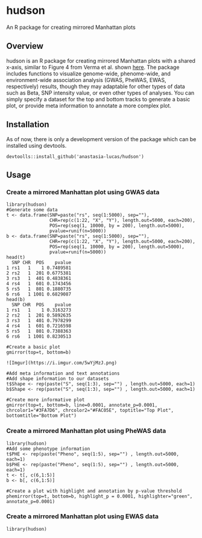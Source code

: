 # hudson
An R package for creating mirrored Manhattan plots

## Overview
hudson is an R package for creating mirrored Manhattan plots with a shared x-axis, similar to Figure 4 from Verma et al. shown [here](https://www.cell.com/ajhg/fulltext/S0002-9297(18)30062-4). The package includes functions to visualize genome-wide, phenome-wide, and environment-wide association analysis (GWAS, PheWAS, EWAS, respectively) results, though they may adaptable for other types of data such as Beta, SNP intensity value, or even other types of analyses. You can simply specify a dataset for the top and bottom tracks to generate a basic plot, or provide meta information to annotate a more complex plot.

## Installation
As of now, there is only a development version of the package which can be installed using devtools.

```devtoolls::install_github('anastasia-lucas/hudson')```

## Usage

### Create a mirrored Manhattan plot using GWAS data
```
library(hudson)
#Generate some data
t <- data.frame(SNP=paste("rs", seq(1:5000), sep=""),
                CHR=rep(c(1:22, "X", "Y"), length.out=5000, each=200),
                POS=rep(seq(1, 10000, by = 200), length.out=5000),
                pvalue=runif(n=5000))
b <- data.frame(SNP=paste("rs", seq(1:5000), sep=""),
                CHR=rep(c(1:22, "X", "Y"), length.out=5000, each=200),
                POS=rep(seq(1, 10000, by = 200), length.out=5000),
                pvalue=runif(n=5000))
head(t)
  SNP CHR  POS    pvalue
1 rs1   1    1 0.7489581
2 rs2   1  201 0.6775381
3 rs3   1  401 0.4838361
4 rs4   1  601 0.1743456
5 rs5   1  801 0.1880735
6 rs6   1 1001 0.6829087
head(b)
  SNP CHR  POS    pvalue
1 rs1   1    1 0.3163273
2 rs2   1  201 0.5892635
3 rs3   1  401 0.7978299
4 rs4   1  601 0.7216598
5 rs5   1  801 0.7388363
6 rs6   1 1001 0.8230513

#Create a basic plot
gmirror(top=t, bottom=b)

![Imgur](https://i.imgur.com/5wYjMzJ.png)

#Add meta information and text annotations
#Add shape information to our datasets
t$Shape <- rep(paste("S", seq(1:3), sep="") , length.out=5000, each=1)
b$Shape <- rep(paste("S", seq(1:3), sep="") , length.out=5000, each=1)

#Create more informative plot
gmirror(top=t, bottom=b, line=0.0001, annotate_p=0.0001, chrcolor1="#3FA7D6", chrcolor2="#FAC05E", toptitle="Top Plot", bottomtitle="Bottom Plot")
```

### Create a mirrored Manhattan plot using PheWAS data

```
library(hudson)
#Add some phenotype information
t$PHE <- rep(paste("Pheno", seq(1:5), sep="") , length.out=5000, each=1)
b$PHE <- rep(paste("Pheno", seq(1:5), sep="") , length.out=5000, each=1)
t <- t[, c(6,1:5)]
b <- b[, c(6,1:5)]

#Create a plot with highlight and annotation by p-value threshold
phemirror(top=t, bottom=b, highlight_p = 0.0001, highlighter="green", annotate_p=0.0001)
```

### Create a mirrored Manhattan plot using EWAS data
```
library(hudson)

```
